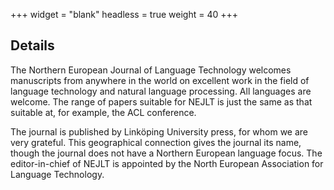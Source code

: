 +++
widget = "blank"
headless = true
weight = 40
+++

## Details

The Northern European Journal of Language Technology welcomes manuscripts from anywhere in the world on excellent work in the field of language technology and natural language processing. All languages are welcome. The range of papers suitable for NEJLT is just the same as that suitable at, for example, the ACL conference.

The journal is published by Linköping University press, for whom we are very grateful. This geographical connection gives the journal its name, though the journal does not have a Northern European language focus. The editor-in-chief of NEJLT is appointed by the North European Association for Language Technology.